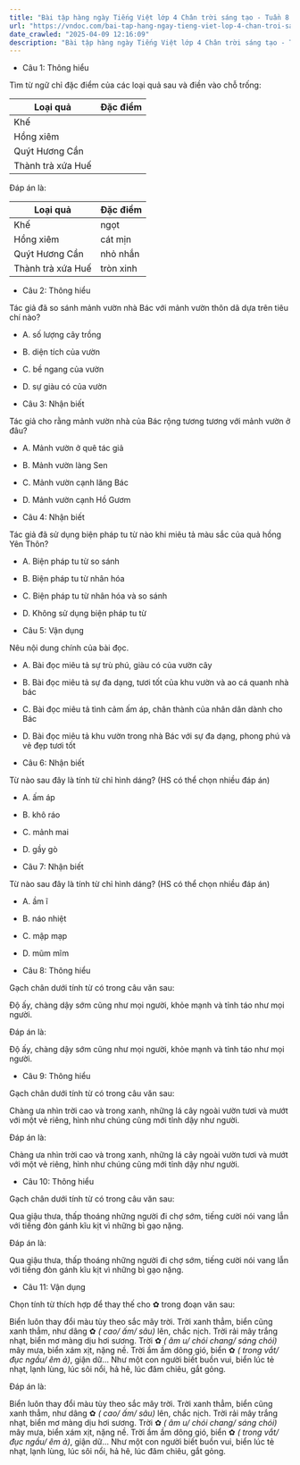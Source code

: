 ```yaml
---
title: "Bài tập hàng ngày Tiếng Việt lớp 4 Chân trời sáng tạo - Tuần 8 - Thứ 5 gồm các câu hỏi tổng hợp nội dung Đọc hiểu văn bản và Luyện từ và câu được học ở Tuần 8 trong chương trình Tiếng Việt lớp 4 Tập 1 Chân trời sáng tạo."
url: "https://vndoc.com/bai-tap-hang-ngay-tieng-viet-lop-4-chan-troi-sang-tao-tuan-8-thu-5-330786"
date_crawled: "2025-04-09 12:16:09"
description: "Bài tập hàng ngày Tiếng Việt lớp 4 Chân trời sáng tạo - Tuần 8 - Thứ 5 gồm các câu hỏi tổng hợp nội dung Đọc hiểu văn bản và Luyện từ và câu được học ở Tuần 8 trong chương trình Tiếng Việt lớp 4 Tập 1 Chân trời sáng tạo."
---
```


* Câu 1:  Thông hiểu

Tìm từ ngữ chỉ đặc điểm của các loại quả sau và điền vào chỗ trống:

**Loại quả**| **Đặc điểm**  
---|---  
Khế|   
Hồng xiêm|   
Quýt Hương Cần|   
Thành trà xứa Huế|   
  
Đáp án là:

**Loại quả**| **Đặc điểm**  
---|---  
Khế| ngọt  
Hồng xiêm| cát mịn  
Quýt Hương Cần| nhỏ nhắn  
Thành trà xứa Huế| tròn xinh  
  
* Câu 2:  Thông hiểu

Tác giả đã so sánh mảnh vườn nhà Bác với mảnh vườn thôn dã dựa trên tiêu chí nào?

  * A. số lượng cây trồng 
  * B. diện tích của vườn 
  * C. bề ngang của vườn 
  * D. sự giàu có của vườn 



* Câu 3:  Nhận biết

Tác giả cho rằng mảnh vườn nhà của Bác rộng tương tương với mảnh vườn ở đâu?

  * A. Mảnh vườn ở quê tác giả 
  * B. Mảnh vườn làng Sen 
  * C. Mảnh vườn cạnh lăng Bác 
  * D. Mảnh vườn cạnh Hồ Gươm 



* Câu 4:  Nhận biết

Tác giả đã sử dụng biện pháp tu từ nào khi miêu tả màu sắc của quả hồng Yên Thôn?

  * A. Biện pháp tu từ so sánh 
  * B. Biện pháp tu từ nhân hóa 
  * C. Biện pháp tu từ nhân hóa và so sánh 
  * D. Không sử dụng biện pháp tu từ 



* Câu 5:  Vận dụng

Nêu nội dung chính của bài đọc.

  * A. Bài đọc miêu tả sự trù phú, giàu có của vườn cây 
  * B. Bài đọc miêu tả sự đa dạng, tươi tốt của khu vườn và ao cá quanh nhà bác 
  * C. Bài đọc miêu tả tình cảm ấm áp, chân thành của nhân dân dành cho Bác 
  * D. Bài đọc miêu tả khu vườn trong nhà Bác với sự đa dạng, phong phú và vẻ đẹp tươi tốt 



* Câu 6:  Nhận biết

Từ nào sau đây là tính từ chỉ hình dáng? (HS có thể chọn nhiều đáp án)

  * A. ấm áp 
  * B. khô ráo 
  * C. mảnh mai 
  * D. gầy gò 



* Câu 7:  Nhận biết

Từ nào sau đây là tính từ chỉ hình dáng? (HS có thể chọn nhiều đáp án)

  * A. ầm ĩ 
  * B. náo nhiệt 
  * C. mập mạp 
  * D. mũm mĩm 



* Câu 8:  Thông hiểu

Gạch chân dưới tính từ có trong câu văn sau:

Ðộ ấy, chàng dậy sớm cũng như mọi người, khỏe mạnh và tỉnh táo như mọi người.

Đáp án là:

Ðộ ấy, chàng dậy sớm cũng như mọi người, khỏe mạnh và tỉnh táo như mọi người.

* Câu 9:  Thông hiểu

Gạch chân dưới tính từ có trong câu văn sau:

Chàng ưa nhìn trời cao và trong xanh, những lá cây ngoài vườn tươi và mướt với một vẻ riêng, hình như chúng cũng mới tỉnh dậy như người.

Đáp án là:

Chàng ưa nhìn trời cao và trong xanh, những lá cây ngoài vườn tươi và mướt với một vẻ riêng, hình như chúng cũng mới tỉnh dậy như người.

* Câu 10:  Thông hiểu

Gạch chân dưới tính từ có trong câu văn sau:

Qua giậu thưa, thấp thoáng những người đi chợ sớm, tiếng cười nói vang lẫn với tiếng đòn gánh kĩu kịt vì những bì gạo nặng.

Đáp án là:

Qua giậu thưa, thấp thoáng những người đi chợ sớm, tiếng cười nói vang lẫn với tiếng đòn gánh kĩu kịt vì những bì gạo nặng.

* Câu 11:  Vận dụng

Chọn tính từ thích hợp để thay thế cho ✿ trong đoạn văn sau:

Biển luôn thay đổi màu tùy theo sắc mây trời. Trời xanh thẳm, biển cũng xanh thẳm, như dâng ✿ _( cao/ ấm/ sâu)_ lên, chắc nịch. Trời rải mây trắng nhạt, biển mơ màng dịu hơi sương. Trời ✿ _( âm u/ chói chang/ sáng chói)_ mây mưa, biển xám xịt, nặng nề. Trời ầm ầm dông gió, biển ✿ _( trong vắt/ đục ngầu/ êm ả)_, giận dữ… Như một con người biết buồn vui, biển lúc tẻ nhạt, lạnh lùng, lúc sôi nổi, hả hê, lúc đăm chiêu, gắt gỏng.

Đáp án là:

Biển luôn thay đổi màu tùy theo sắc mây trời. Trời xanh thẳm, biển cũng xanh thẳm, như dâng ✿ _( cao/ ấm/ sâu)_ lên, chắc nịch. Trời rải mây trắng nhạt, biển mơ màng dịu hơi sương. Trời ✿ _( âm u/ chói chang/ sáng chói)_ mây mưa, biển xám xịt, nặng nề. Trời ầm ầm dông gió, biển ✿ _( trong vắt/ đục ngầu/ êm ả)_, giận dữ… Như một con người biết buồn vui, biển lúc tẻ nhạt, lạnh lùng, lúc sôi nổi, hả hê, lúc đăm chiêu, gắt gỏng.
